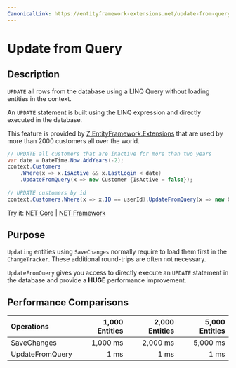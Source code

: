 ```yaml
---
CanonicalLink: https://entityframework-extensions.net/update-from-query
---
```


# Update from Query

## Description
`UPDATE` all rows from the database using a LINQ Query without loading entities in the context.

An `UPDATE` statement is built using the LINQ expression and directly executed in the database.

This feature is provided by [Z.EntityFramework.Extensions](http://entityframework-extensions.net/) that are used by more than 2000 customers all over the world.

```csharp
// UPDATE all customers that are inactive for more than two years
var date = DateTime.Now.AddYears(-2);
context.Customers
    .Where(x => x.IsActive && x.LastLogin < date)
    .UpdateFromQuery(x => new Customer {IsActive = false});
    
// UPDATE customers by id
context.Customers.Where(x => x.ID == userId).UpdateFromQuery(x => new Customer {IsActive = false});
```

Try it: [NET Core](https://dotnetfiddle.net/8JuppD) | [NET Framework](https://dotnetfiddle.net/gSJJeh)

## Purpose
`Updating` entities using `SaveChanges` normally require to load them first in the `ChangeTracker`. These additional round-trips are often not necessary.

`UpdateFromQuery` gives you access to directly execute an `UPDATE` statement in the database and provide a **HUGE** performance improvement.

## Performance Comparisons

| Operations      | 1,000 Entities | 2,000 Entities | 5,000 Entities |
| :-------------- | -------------: | -------------: | -------------: |
| SaveChanges     | 1,000 ms       | 2,000 ms       | 5,000 ms       |
| UpdateFromQuery | 1 ms           | 1 ms           | 1 ms           |
